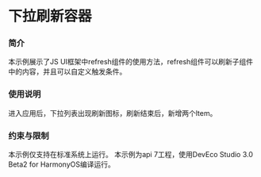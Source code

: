# 下拉刷新容器<a name="ZH-CN_TOPIC_0000001129815618"></a>

### 简介<a name="section104mcpsimp"></a>

本示例展示了JS UI框架中refresh组件的使用方法，refresh组件可以刷新子组件中的内容，并且可以自定义触发条件。

### 使用说明<a name="section107mcpsimp"></a>

进入应用后，下拉列表出现刷新图标，刷新结束后，新增两个ltem。

### 约束与限制<a name="section110mcpsimp"></a>

本示例仅支持在标准系统上运行。
本示例为api 7工程，使用DevEco Studio 3.0 Beta2 for HarmonyOS编译运行。
